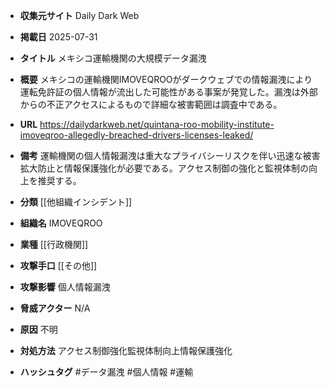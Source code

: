 - **収集元サイト**
Daily Dark Web

- **掲載日**
2025-07-31

- **タイトル**
メキシコ運輸機関の大規模データ漏洩

- **概要**
メキシコの運輸機関IMOVEQROOがダークウェブでの情報漏洩により運転免許証の個人情報が流出した可能性がある事案が発覚した。漏洩は外部からの不正アクセスによるもので詳細な被害範囲は調査中である。

- **URL**
https://dailydarkweb.net/quintana-roo-mobility-institute-imoveqroo-allegedly-breached-drivers-licenses-leaked/

- **備考**
運輸機関の個人情報漏洩は重大なプライバシーリスクを伴い迅速な被害拡大防止と情報保護強化が必要である。アクセス制御の強化と監視体制の向上を推奨する。

- **分類**
[[他組織インシデント]]

- **組織名**
IMOVEQROO

- **業種**
[[行政機関]]

- **攻撃手口**
[[その他]]

- **攻撃影響**
個人情報漏洩

- **脅威アクター**
N/A

- **原因**
不明

- **対処方法**
アクセス制御強化監視体制向上情報保護強化

- **ハッシュタグ**
#データ漏洩 #個人情報 #運輸
